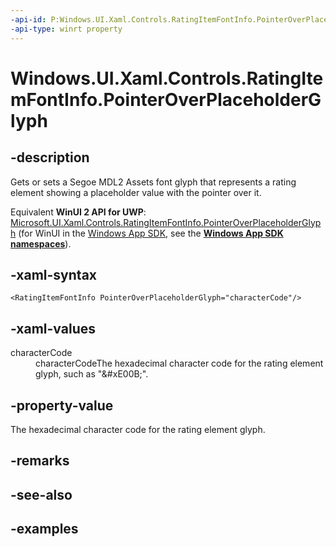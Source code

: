 ```yaml
---
-api-id: P:Windows.UI.Xaml.Controls.RatingItemFontInfo.PointerOverPlaceholderGlyph
-api-type: winrt property
---
```


<!-- Property syntax.
public string PointerOverPlaceholderGlyph { get;  set; }
-->

# Windows.UI.Xaml.Controls.RatingItemFontInfo.PointerOverPlaceholderGlyph

## -description

Gets or sets a Segoe MDL2 Assets font glyph that represents a rating element showing a placeholder value with the pointer over it.

Equivalent **WinUI 2 API for UWP**: [Microsoft.UI.Xaml.Controls.RatingItemFontInfo.PointerOverPlaceholderGlyph](/windows/winui/api/microsoft.ui.xaml.controls.ratingitemfontinfo.pointeroverplaceholderglyph) (for WinUI in the [Windows App SDK](/windows/apps/windows-app-sdk/), see the **[Windows App SDK namespaces](/windows/windows-app-sdk/api/winrt/)**).

## -xaml-syntax

```xaml
<RatingItemFontInfo PointerOverPlaceholderGlyph="characterCode"/>
```

## -xaml-values

<dl><dt>characterCode</dt><dd>characterCodeThe hexadecimal character code for the rating element glyph, such as "&amp;#xE00B;".</dd>
</dl>

## -property-value

The hexadecimal character code for the rating element glyph.

## -remarks

## -see-also

## -examples

